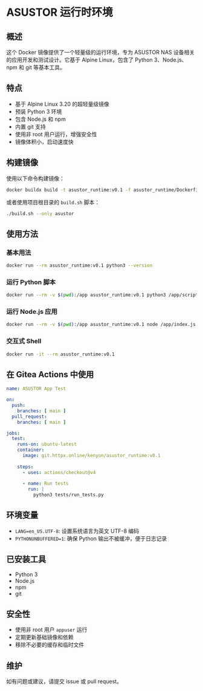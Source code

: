 
# ASUSTOR 运行时环境

## 概述

这个 Docker 镜像提供了一个轻量级的运行环境，专为 ASUSTOR NAS 设备相关的应用开发和测试设计。它基于 Alpine Linux，包含了 Python 3、Node.js、npm 和 git 等基本工具。

## 特点

- 基于 Alpine Linux 3.20 的超轻量级镜像
- 预装 Python 3 环境
- 包含 Node.js 和 npm
- 内置 git 支持
- 使用非 root 用户运行，增强安全性
- 镜像体积小，启动速度快

## 构建镜像

使用以下命令构建镜像：

```bash
docker buildx build -t asustor_runtime:v0.1 -f asustor_runtime/Dockerfile .
```

或者使用项目根目录的 `build.sh` 脚本：

```bash
./build.sh --only asustor
```

## 使用方法

### 基本用法

```bash
docker run --rm asustor_runtime:v0.1 python3 --version
```

### 运行 Python 脚本

```bash
docker run --rm -v $(pwd):/app asustor_runtime:v0.1 python3 /app/script.py
```

### 运行 Node.js 应用

```bash
docker run --rm -v $(pwd):/app asustor_runtime:v0.1 node /app/index.js
```

### 交互式 Shell

```bash
docker run -it --rm asustor_runtime:v0.1
```

## 在 Gitea Actions 中使用

```yaml
name: ASUSTOR App Test

on:
  push:
    branches: [ main ]
  pull_request:
    branches: [ main ]

jobs:
  test:
    runs-on: ubuntu-latest
    container:
      image: git.httpx.online/kenyon/asustor_runtime:v0.1
    
    steps:
      - uses: actions/checkout@v4
      
      - name: Run tests
        run: |
          python3 tests/run_tests.py
```

## 环境变量

- `LANG=en_US.UTF-8`: 设置系统语言为英文 UTF-8 编码
- `PYTHONUNBUFFERED=1`: 确保 Python 输出不被缓冲，便于日志记录

## 已安装工具

- Python 3
- Node.js
- npm
- git

## 安全性

- 使用非 root 用户 `appuser` 运行
- 定期更新基础镜像和依赖
- 移除不必要的缓存和临时文件

## 维护

如有问题或建议，请提交 issue 或 pull request。